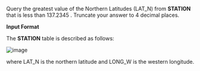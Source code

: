 Query the greatest value of the Northern Latitudes (LAT_N) from **STATION** that is less than 137.2345 . Truncate your answer to 4 decimal places.

**Input Format**

The **STATION** table is described as follows:

![image](https://s3.amazonaws.com/hr-challenge-images/9336/1449345840-5f0a551030-Station.jpg)

where LAT_N is the northern latitude and LONG_W is the western longitude.

